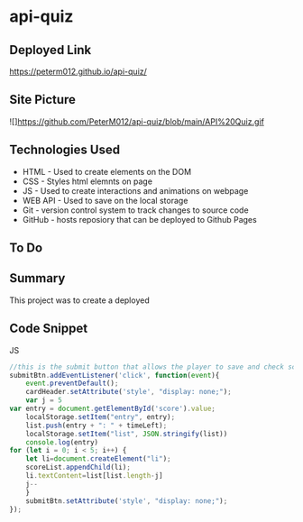 # api-quiz

## Deployed Link
https://peterm012.github.io/api-quiz/

## Site Picture 
![]https://github.com/PeterM012/api-quiz/blob/main/API%20Quiz.gif

## Technologies Used
- HTML - Used to create elements on the DOM
- CSS - Styles html elemnts on page
- JS - Used to create interactions and animations on webpage 
- WEB API - Used to save on the local storage
- Git - version control system to track changes to source code
- GitHub - hosts reposiory that can be deployed to Github Pages

## To Do


## Summary 
This project was to create a deployed 

## Code Snippet
JS
```js
//this is the submit button that allows the player to save and check scores 
submitBtn.addEventListener('click', function(event){
    event.preventDefault();
    cardHeader.setAttribute('style', "display: none;");
    var j = 5
var entry = document.getElementById('score').value;
    localStorage.setItem("entry", entry);
    list.push(entry + ": " + timeLeft);
    localStorage.setItem("list", JSON.stringify(list))
    console.log(entry)
for (let i = 0; i < 5; i++) { 
    let li=document.createElement("li");
    scoreList.appendChild(li);
    li.textContent=list[list.length-j]
    j--
    }
    submitBtn.setAttribute('style', "display: none;");
});


```
